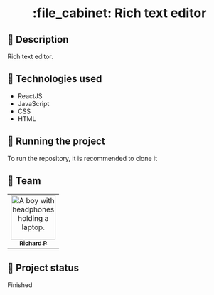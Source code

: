 <h1 align="center">:file_cabinet: Rich text editor</h1>

## :memo: Description
Rich text editor.

## :wrench: Technologies used
* ReactJS
* JavaScript
* CSS
* HTML

## :rocket: Running the project
To run the repository, it is recommended to clone it

## :handshake: Team
<table>
  <tr>
    <td align="center">
      <a href="https://github.com/Richard-Passos">
        <img src="https://img.freepik.com/vetores-premium/desenho-de-desenho-animado-de-um-programador_29937-8176.jpg" width="100px;" alt="A boy with headphones holding a laptop."/><br>
        <sub>
          <b>Richard P</b>
        </sub>
      </a>
    </td>
  </tr>
</table>

## :dart: Project status
Finished
